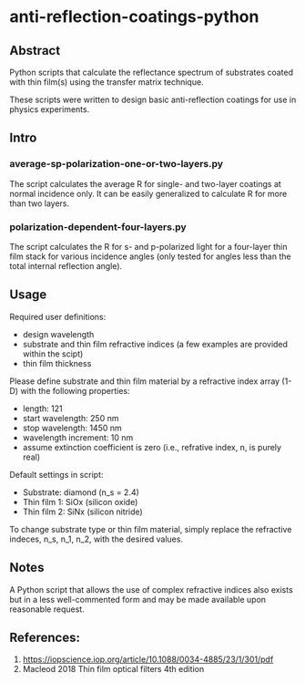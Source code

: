 # anti-reflection-coatings-python
## Abstract
Python scripts that calculate the reflectance spectrum of substrates coated with thin film(s) using the transfer matrix technique.  

These scripts were written to design basic anti-reflection coatings for use in physics experiments.

## Intro
### average-sp-polarization-one-or-two-layers.py
The script calculates the average R for single- and two-layer coatings at normal incidence only. It can be easily generalized to calculate R for more than two layers. 

### polarization-dependent-four-layers.py
The script calculates the R for s- and p-polarized light for a four-layer thin film stack for various incidence angles (only tested for angles less than the total internal reflection angle). 


## Usage
Required user definitions:
- design wavelength
- substrate and thin film refractive indices (a few examples are provided within the scipt)
- thin film thickness

Please define substrate and thin film material by a refractive index array (1-D) with the following properties:
- length: 121
- start wavelength: 250 nm
- stop wavelength: 1450 nm
- wavelength increment: 10 nm
- assume extinction coefficient is zero (i.e., refrative index, n, is purely real)

Default settings in script:
- Substrate: diamond (n_s = 2.4)
- Thin film 1: SiOx (silicon oxide)
- Thin film 2: SiNx (silicon nitride)

To change substrate type or thin film material, simply replace the refractive indeces, n_s, n_1, n_2, with the desired values.


## Notes
A Python script that allows the use of complex refractive indices also exists but in a less well-commented form and may be made available upon reasonable request. 


## References:
1. https://iopscience.iop.org/article/10.1088/0034-4885/23/1/301/pdf
2. Macleod 2018 Thin film optical filters 4th edition
